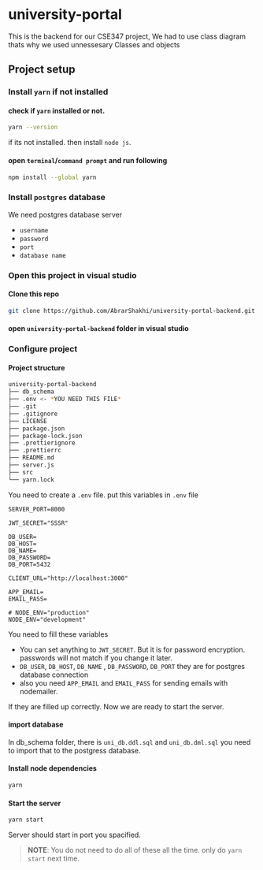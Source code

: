 # university-portal

This is the backend for our CSE347 project, We had to use class diagram thats why we used unnessesary Classes and objects 

## Project setup

### Install `yarn` if not installed

#### check if `yarn` installed or not.

```sh
yarn --version
```

if its not installed. then install `node js`.

#### open `terminal`/`command prompt` and run following

```sh
npm install --global yarn
```

### Install `postgres` database

We need postgres database server

- `username`
- `password`
- `port`
- `database name`

### Open this project in visual studio

#### Clone this repo

```sh
git clone https://github.com/AbrarShakhi/university-portal-backend.git
```

#### open `university-portal-backend` folder in visual studio

### Configure project

#### Project structure

```sh
university-portal-backend
├── db_schema
├── .env <- *YOU NEED THIS FILE*
├── .git
├── .gitignore
├── LICENSE
├── package.json
├── package-lock.json
├── .prettierignore
├── .prettierrc
├── README.md
├── server.js
├── src
└── yarn.lock
```

You need to create a `.env` file.
put this variables in `.env` file

```env
SERVER_PORT=8000

JWT_SECRET="SSSR"

DB_USER=
DB_HOST=
DB_NAME=
DB_PASSWORD=
DB_PORT=5432

CLIENT_URL="http://localhost:3000"

APP_EMAIL=
EMAIL_PASS=

# NODE_ENV="production"
NODE_ENV="development"
```

You need to fill these variables

- You can set anything to `JWT_SECRET`. But it is for password encryption. passwords will not match if you change it later.
- `DB_USER`, `DB_HOST`, `DB_NAME`
  , `DB_PASSWORD`, `DB_PORT` they are for postgres database connection
- also you need `APP_EMAIL` and `EMAIL_PASS` for sending emails with nodemailer.

If they are filled up correctly. Now we are ready to start the server.

#### import database
In db_schema folder, there is `uni_db.ddl.sql` and `uni_db.dml.sql` you need to import that to the postgress database.

#### Install node dependencies

```sh
yarn
```

#### Start the server

```sh
yarn start
```

Server should start in port you spacified.

> **NOTE**: You do not need to do all of these all the time. only do `yarn start` next time.
